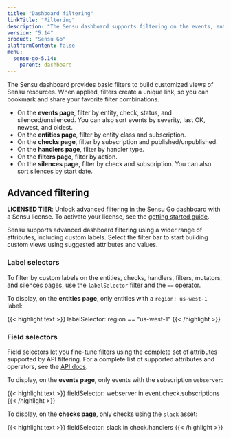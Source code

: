 ```yaml
---
title: "Dashboard filtering"
linkTitle: "Filtering"
description: "The Sensu dashboard supports filtering on the events, entities, checks, handlers, filters, mutators, and silences pages. Read the doc to learn more."
version: "5.14"
product: "Sensu Go"
platformContent: false
menu:
  sensu-go-5.14:
    parent: dashboard
---
```


The Sensu dashboard provides basic filters to build customized views of Sensu resources.
When applied, filters create a unique link, so you can bookmark and share your favorite filter combinations.

- On the **events page**, filter by entity, check, status, and silenced/unsilenced. You can also sort events by severity, last OK, newest, and oldest.
- On the **entities page**, filter by entity class and subscription.
- On the **checks page**, filter by subscription and published/unpublished.
- On the **handlers page**, filter by handler type.
- On the **filters page**, filter by action.
- On the **silences page**, filter by check and subscription. You can also sort silences by start date.

## Advanced filtering

**LICENSED TIER**: Unlock advanced filtering in the Sensu Go dashboard with a Sensu license. To activate your license, see the [getting started guide][1].

Sensu supports advanced dashboard filtering using a wider range of attributes, including custom labels.
Select the filter bar to start building custom views using suggested attributes and values.

### Label selectors

To filter by custom labels on the entities, checks, handlers, filters, mutators, and silences pages, use the `labelSelector` filter and the `==` operator.

To display, on the **entities page**, only entities with a `region: us-west-1` label:

{{< highlight text >}}
labelSelector: region == "us-west-1"
{{< /highlight >}}

### Field selectors

Field selectors let you fine-tune filters using the complete set of attributes supported by API filtering.
For a complete list of supported attributes and operators, see the [API docs][2].

To display, on the **events page**, only events with the subscription `webserver`:

{{< highlight text >}}
fieldSelector: webserver in event.check.subscriptions
{{< /highlight >}}

To display, on the **checks page**, only checks using the `slack` asset:

{{< highlight text >}}
fieldSelector: slack in check.handlers
{{< /highlight >}}

[1]: ../../getting-started/enterprise
[2]: ../../api/overview#field-selector
